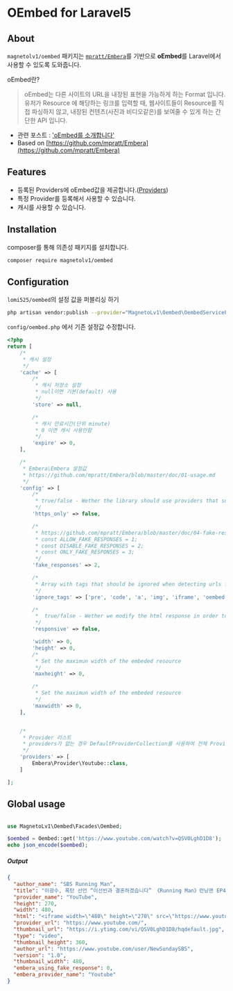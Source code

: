 # OEmbed for Laravel5

## About

`magnetolv1/oembed` 패키지는  [`mpratt/Embera`](https://github.com/mpratt/Embera)를 기반으로 **oEmbed**를 Laravel에서 사용할 수 있도록 도와줍니다.

oEmbed란?
> oEmbed는 다른 사이트의 URL을 내장된 표현을 가능하게 하는 Format 입니다.
> 유저가 Resource 에 해당하는 링크를 입력할 때, 웹사이트들이 Resource를 직접 파싱하지 않고, 내장된 컨텐츠(사진과 비디오같은)를 보여줄 수 있게 하는 간단한 API 입니다.

- 관련 포스트 : [‛oEmbed를 소개합니다‛](https://meetup.toast.com/posts/81)
- Based on [https://github.com/mpratt/Embera](https://github.com/mpratt/Embera)

## Features
* 등록된 Providers에 oEmbed값을 제공합니다.([Providers](https://github.com/mpratt/Embera/blob/master/doc/02-providers.md))
* 특정 Provider를 등록해서 사용할 수 있습니다.
* 캐시를 사용할 수 있습니다.


## Installation

composer를 통해 의존성 패키지를 설치합니다.
```sh
composer require magnetolv1/oembed
```


## Configuration
`lomi525/oembed`의 설정 값을 퍼블리싱 하기
```sh
php artisan vendor:publish --provider="MagnetoLv1\Oembed\OembedServiceProvider"
```

`config/oembed.php` 에서 기존 설정값 수정합니다.

```php 
<?php
return [
    /*
     * 캐시 설정
     */
    'cache' => [
        /*
         * 캐시 저장소 설정
         * null이면 기본(default) 사용
         */
        'store' => null,

        /*
         * 캐시 만료시간(단위 minute)
         * 0 이면 캐시 사용안함
         */
        'expire' => 0,
    ],

    /*
     * Embera\Embera 설정값
     * https://github.com/mpratt/Embera/blob/master/doc/01-usage.md
     */
    'config' => [
        /*
         * true/false - Wether the library should use providers that support https on their html response.
         */
        'https_only' => false,

        /*
         * https://github.com/mpratt/Embera/blob/master/doc/04-fake-responses.md
         * const ALLOW_FAKE_RESPONSES = 1;
         * const DISABLE_FAKE_RESPONSES = 2;
         * const ONLY_FAKE_RESPONSES = 3;
         */
        'fake_responses' => 2,

        /*
         * Array with tags that should be ignored when detecting urls from a text. So that for example Embera doesnt replace urls inside an iframe or img tag.
         */
        'ignore_tags' => ['pre', 'code', 'a', 'img', 'iframe', 'oembed'],

        /*
         *  true/false - Wether we modify the html response in order to get responsive html. - More Information in the responsive data documentation. (BETA)
         */
        'responsive' => false,

        'width' => 0,
        'height' => 0,
        /*
         * Set the maximun width of the embeded resource
         */
        'maxheight' => 0,

        /*
         * Set the maximun width of the embeded resource
         */
        'maxwidth' => 0,
    ],


    /*
     * Provider 리스트
     * providers가 없는 경우 DefaultProviderCollection를 사용하여 전체 Provider가 등록됨
     */
    'providers' => [
        Embera\Provider\Youtube::class,
    ]

];
```

## Global usage
```php

use MagnetoLv1\Oembed\Facades\Oembed;

$oembed = Oembed::get('https://www.youtube.com/watch?v=QSV0LghD1D8');
echo json_encode($oembed);

```

##### Output
```json
{
  "author_name": "SBS Running Man",
  "title": "이광수, 폭탄 선언 “이선빈과 결혼하겠습니다” 《Running Man》런닝맨 EP451",
  "provider_name": "YouTube",
  "height": 270,
  "width": 480,
  "html": "<iframe width=\"480\" height=\"270\" src=\"https://www.youtube.com/embed/QSV0LghD1D8?feature=oembed\" frameborder=\"0\" allow=\"accelerometer; autoplay; encrypted-media; gyroscope; picture-in-picture\" allowfullscreen></iframe>",
  "provider_url": "https://www.youtube.com/",
  "thumbnail_url": "https://i.ytimg.com/vi/QSV0LghD1D8/hqdefault.jpg",
  "type": "video",
  "thumbnail_height": 360,
  "author_url": "https://www.youtube.com/user/NewSundaySBS",
  "version": "1.0",
  "thumbnail_width": 480,
  "embera_using_fake_response": 0,
  "embera_provider_name": "Youtube"
}
```
